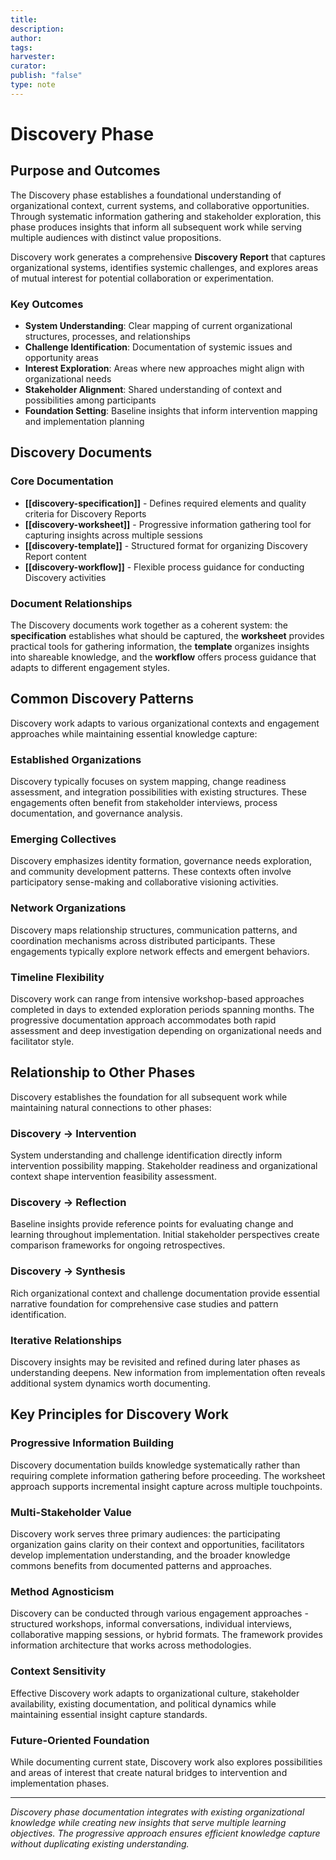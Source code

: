 ```yaml
---
title: 
description: 
author: 
tags: 
harvester: 
curator: 
publish: "false"
type: note
---
```

# Discovery Phase

## Purpose and Outcomes

The Discovery phase establishes a foundational understanding of organizational context, current systems, and collaborative opportunities. Through systematic information gathering and stakeholder exploration, this phase produces insights that inform all subsequent work while serving multiple audiences with distinct value propositions.

Discovery work generates a comprehensive **Discovery Report** that captures organizational systems, identifies systemic challenges, and explores areas of mutual interest for potential collaboration or experimentation.

### Key Outcomes
- **System Understanding**: Clear mapping of current organizational structures, processes, and relationships
- **Challenge Identification**: Documentation of systemic issues and opportunity areas
- **Interest Exploration**: Areas where new approaches might align with organizational needs
- **Stakeholder Alignment**: Shared understanding of context and possibilities among participants
- **Foundation Setting**: Baseline insights that inform intervention mapping and implementation planning

## Discovery Documents

### Core Documentation
- **[[discovery-specification]]** - Defines required elements and quality criteria for Discovery Reports
- **[[discovery-worksheet]]** - Progressive information gathering tool for capturing insights across multiple sessions
- **[[discovery-template]]** - Structured format for organizing Discovery Report content
- **[[discovery-workflow]]** - Flexible process guidance for conducting Discovery activities

### Document Relationships
The Discovery documents work together as a coherent system: the **specification** establishes what should be captured, the **worksheet** provides practical tools for gathering information, the **template** organizes insights into shareable knowledge, and the **workflow** offers process guidance that adapts to different engagement styles.

## Common Discovery Patterns

Discovery work adapts to various organizational contexts and engagement approaches while maintaining essential knowledge capture:

### Established Organizations
Discovery typically focuses on system mapping, change readiness assessment, and integration possibilities with existing structures. These engagements often benefit from stakeholder interviews, process documentation, and governance analysis.

### Emerging Collectives
Discovery emphasizes identity formation, governance needs exploration, and community development patterns. These contexts often involve participatory sense-making and collaborative visioning activities.

### Network Organizations
Discovery maps relationship structures, communication patterns, and coordination mechanisms across distributed participants. These engagements typically explore network effects and emergent behaviors.

### Timeline Flexibility
Discovery work can range from intensive workshop-based approaches completed in days to extended exploration periods spanning months. The progressive documentation approach accommodates both rapid assessment and deep investigation depending on organizational needs and facilitator style.

## Relationship to Other Phases

Discovery establishes the foundation for all subsequent work while maintaining natural connections to other phases:

### Discovery → Intervention
System understanding and challenge identification directly inform intervention possibility mapping. Stakeholder readiness and organizational context shape intervention feasibility assessment.

### Discovery → Reflection
Baseline insights provide reference points for evaluating change and learning throughout implementation. Initial stakeholder perspectives create comparison frameworks for ongoing retrospectives.

### Discovery → Synthesis
Rich organizational context and challenge documentation provide essential narrative foundation for comprehensive case studies and pattern identification.

### Iterative Relationships
Discovery insights may be revisited and refined during later phases as understanding deepens. New information from implementation often reveals additional system dynamics worth documenting.

## Key Principles for Discovery Work

### Progressive Information Building
Discovery documentation builds knowledge systematically rather than requiring complete information gathering before proceeding. The worksheet approach supports incremental insight capture across multiple touchpoints.

### Multi-Stakeholder Value
Discovery work serves three primary audiences: the participating organization gains clarity on their context and opportunities, facilitators develop implementation understanding, and the broader knowledge commons benefits from documented patterns and approaches.

### Method Agnosticism
Discovery can be conducted through various engagement approaches - structured workshops, informal conversations, individual interviews, collaborative mapping sessions, or hybrid formats. The framework provides information architecture that works across methodologies.

### Context Sensitivity
Effective Discovery work adapts to organizational culture, stakeholder availability, existing documentation, and political dynamics while maintaining essential insight capture standards.

### Future-Oriented Foundation
While documenting current state, Discovery work also explores possibilities and areas of interest that create natural bridges to intervention and implementation phases.

---

*Discovery phase documentation integrates with existing organizational knowledge while creating new insights that serve multiple learning objectives. The progressive approach ensures efficient knowledge capture without duplicating existing understanding.*